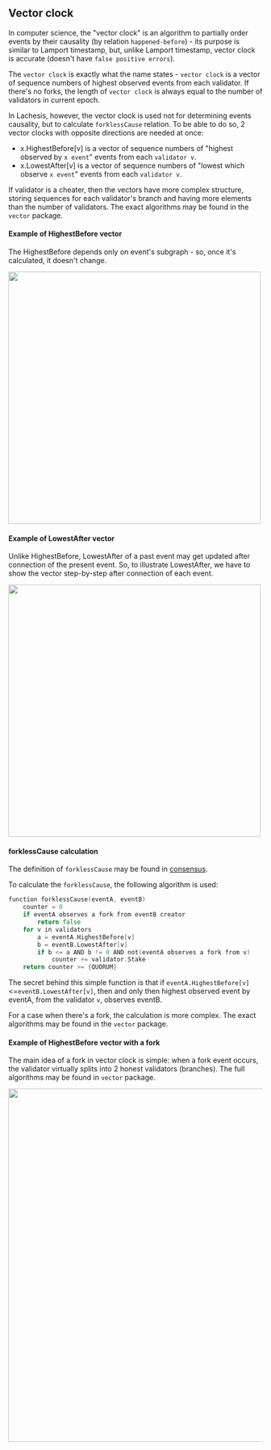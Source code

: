 ## Vector clock

In computer science, the "vector clock" is an algorithm to partially order events by their
causality (by relation `happened-before`) - its purpose is similar to Lamport timestamp,
but, unlike Lamport timestamp, vector clock is accurate
(doesn't have `false positive errors`).

The `vector clock` is exactly what the name states - `vector clock`
is a vector of sequence numbers of highest observed events from each validator.
If there's no forks, the length of `vector clock` is always equal to the number
of validators in current epoch.

In Lachesis, however, the vector clock is used not for determining events causality, but to
calculate `forklessCause` relation. To be able to do so, 2 vector clocks with
opposite directions are needed at once:

-   x.HighestBefore[v] is a vector of sequence numbers of
    "highest observed by `x event`" events from each `validator v`.
-   x.LowestAfter[v] is a vector of sequence numbers of
    "lowest which observe `x event`" events from each `validator v`.

If validator is a cheater, then the vectors have more complex structure, storing
sequences for each validator's branch and having more elements than the number of validators.
The exact algorithms may be found in the `vector` package.

#### Example of HighestBefore vector

The HighestBefore depends only on event's subgraph -
so, once it's calculated, it doesn't change.

<img src="./images/vector_clock_highest_before.png" width="500px" >

#### Example of LowestAfter vector

Unlike HighestBefore, LowestAfter of a past event may
get updated after connection of the present event.
So, to illustrate LowestAfter, we have to show the
vector step-by-step after connection of each event.

<img src="./images/vector_clock_lowest_after.png" width="500px">

#### forklessCause calculation

The definition of `forklessCause` may be found in [consensus](abft_consensus.md).

To calculate the `forklessCause`, the following algorithm is used:

```go
function forklessCause(eventA, eventB)
    counter = 0
    if eventA observes a fork from eventB creator
        return false
    for v in validators
        a = eventA.HighestBefore[v]
        b = eventB.LowestAfter[v]
        if b <= a AND b != 0 AND not(eventA observes a fork from v)
            counter += validator.Stake
    return counter >= {QUORUM}
```

The secret behind this simple function is that if
`eventA.HighestBefore[v]`&lt;=`eventB.LowestAfter[v]`, then and only then
highest observed event by eventA, from the validator `v`, observes eventB.

For a case when there's a fork, the calculation is more complex. The exact algorithms may be found
in the `vector` package.

#### Example of HighestBefore vector with a fork

The main idea of a fork in vector clock is simple: when a fork event occurs,
the validator virtually splits into 2 honest validators (branches).
The full algorithms may be found in `vector` package.

<img src="./images/vector_clock_fork.png" width="700px">
